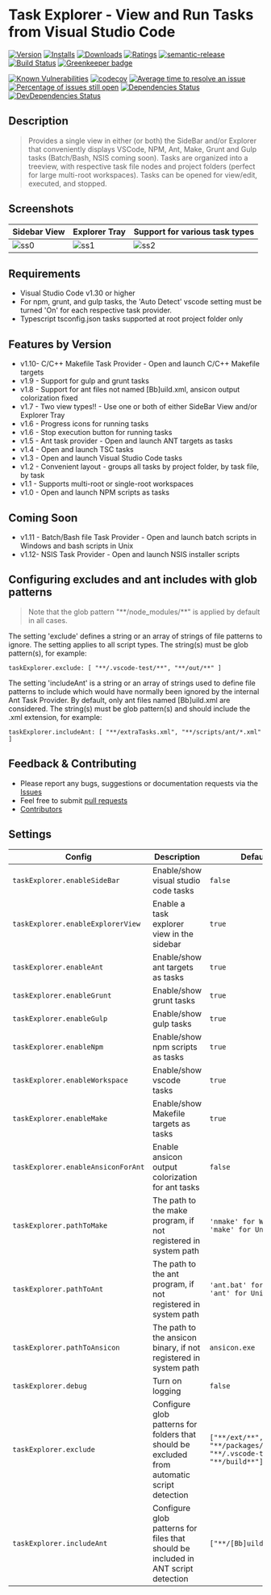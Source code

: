 # Task Explorer - View and Run Tasks from Visual Studio Code

[![Version](https://vsmarketplacebadge.apphb.com/version-short/spmeesseman.vscode-taskexplorer.svg)](https://marketplace.visualstudio.com/items?itemName=spmeesseman.vscode-taskexplorer)
[![Installs](https://vsmarketplacebadge.apphb.com/installs-short/spmeesseman.vscode-taskexplorer.svg)](https://marketplace.visualstudio.com/items?itemName=spmeesseman.vscode-taskexplorer)
[![Downloads](https://vsmarketplacebadge.apphb.com/downloads-short/spmeesseman.vscode-taskexplorer.svg)](https://marketplace.visualstudio.com/items?itemName=spmeesseman.vscode-taskexplorer)
[![Ratings](https://vsmarketplacebadge.apphb.com/rating-short/spmeesseman.vscode-taskexplorer.svg)](https://marketplace.visualstudio.com/items?itemName=spmeesseman.vscode-taskexplorer)
[![semantic-release](https://img.shields.io/badge/%20%20%F0%9F%93%A6%F0%9F%9A%80-semantic--release-e10079.svg)](https://github.com/semantic-release/semantic-release)
[![Build Status](https://dev.azure.com/spmeesseman/vscode-taskexplorer/_apis/build/status/spmeesseman.vscode-taskexplorer?branchName=master)](https://dev.azure.com/spmeesseman/vscode-taskexplorer/_build/latest?definitionId=10&branchName=master)
[![Greenkeeper badge](https://badges.greenkeeper.io/spmeesseman/vscode-taskexplorer.svg)](https://greenkeeper.io/)

[![Known Vulnerabilities](https://snyk.io/test/github/spmeesseman/vscode-taskexplorer/badge.svg)](https://snyk.io/test/github/spmeesseman/vscode-taskexplorer)
[![codecov](https://codecov.io/gh/spmeesseman/vscode-taskexplorer/branch/master/graph/badge.svg)](https://codecov.io/gh/spmeesseman/vscode-taskexplorer)
[![Average time to resolve an issue](https://isitmaintained.com/badge/resolution/spmeesseman/vscode-taskexplorer.svg)](https://isitmaintained.com/project/spmeesseman/vscode-taskexplorer "Average time to resolve an issue")
[![Percentage of issues still open](https://isitmaintained.com/badge/open/spmeesseman/vscode-taskexplorer.svg)](https://isitmaintained.com/project/spmeesseman/vscode-taskexplorer "Percentage of issues still open")
[![Dependencies Status](https://david-dm.org/spmeesseman/vscode-taskexplorer/status.svg)](https://david-dm.org/spmeesseman/vscode-taskexplorer)
[![DevDependencies Status](https://david-dm.org/spmeesseman/vscode-taskexplorer/dev-status.svg)](https://david-dm.org/spmeesseman/vscode-taskexplorer?type=dev)

## Description

> Provides a single view in either (or both) the SideBar and/or Explorer that conveniently displays VSCode, NPM, Ant, Make, Grunt and Gulp tasks (Batch/Bash, NSIS coming soon).  Tasks are organized into a treeview, with respective task file nodes and project folders (perfect for large multi-root workspaces).  Tasks can be opened for view/edit, executed, and stopped.

## Screenshots

|Sidebar View|Explorer Tray|Support for various task types|
|-|-|-|
|![ss0](https://github.com/spmeesseman/vscode-taskexplorer/blob/master/res/taskview3.png?raw=true)|![ss1](https://github.com/spmeesseman/vscode-taskexplorer/blob/master/res/taskview2.png?raw=true)|![ss2](https://github.com/spmeesseman/vscode-taskexplorer/blob/master/res/taskview.png?raw=true)|

## Requirements

* Visual Studio Code v1.30 or higher
* For npm, grunt, and gulp tasks, the 'Auto Detect' vscode setting must be turned 'On' for each respective task provider.
* Typescript tsconfig.json tasks supported at root project folder only

## Features by Version

* v1.10- C/C++ Makefile Task Provider - Open and launch C/C++ Makefile targets
* v1.9 - Support for gulp and grunt tasks
* v1.8 - Support for ant files not named [Bb]uild.xml, ansicon output colorization fixed
* v1.7 - Two view types!! - Use one or both of either SideBar View and/or Explorer Tray
* v1.6 - Progress icons for running tasks
* v1.6 - Stop execution button for running tasks
* v1.5 - Ant task provider - Open and launch ANT targets as tasks
* v1.4 - Open and launch TSC tasks
* v1.3 - Open and launch Visual Studio Code tasks
* v1.2 - Convenient layout - groups all tasks by project folder, by task file, by task
* v1.1 - Supports multi-root or single-root workspaces
* v1.0 - Open and launch NPM scripts as tasks

## Coming Soon

* v1.11 - Batch/Bash file Task Provider - Open and launch batch scripts in Windows and bash scripts in Unix
* v1.12- NSIS Task Provider - Open and launch NSIS installer scripts

## Configuring excludes and ant includes with glob patterns

> Note that the glob pattern "\*\*/node_modules/\*\*" is applied by default in all cases.

The setting 'exclude' defines a string or an array of strings of file patterns to ignore.  The setting applies to all script types.  The string(s) must be glob pattern(s), for example:

    taskExplorer.exclude: [ "**/.vscode-test/**", "**/out/**" ]

The setting 'includeAnt' is a string or an array of strings used to define file patterns to include which would have normally been ignored by the internal Ant Task Provider.  By default, only ant files named [Bb]uild.xml are considered.  The string(s) must be glob pattern(s) and should include the .xml extension, for example:

    taskExplorer.includeAnt: [ "**/extraTasks.xml", "**/scripts/ant/*.xml" ]

## Feedback & Contributing

* Please report any bugs, suggestions or documentation requests via the
  [Issues](https://github.com/spmeesseman/vscode-taskexplorer/issues)
* Feel free to submit
  [pull requests](https://github.com/spmeesseman/vscode-taskexplorer/pulls)
* [Contributors](https://github.com/spmeesseman/vscode-taskexplorer/graphs/contributors)

## Settings

|Config|Description|Default|
|-|-|-|
|`taskExplorer.enableSideBar`|Enable/show visual studio code tasks|`false`|
|`taskExplorer.enableExplorerView`|Enable a task explorer view in the sidebar|`true`|
|`taskExplorer.enableAnt`|Enable/show ant targets as tasks|`true`|
|`taskExplorer.enableGrunt`|Enable/show grunt tasks|`true`|
|`taskExplorer.enableGulp`|Enable/show gulp tasks|`true`|
|`taskExplorer.enableNpm`|Enable/show npm scripts as tasks|`true`|
|`taskExplorer.enableWorkspace`|Enable/show vscode tasks|`true`|
|`taskExplorer.enableMake`|Enable/show Makefile targets as tasks|`true`|
|`taskExplorer.enableAnsiconForAnt`|Enable ansicon output colorization for ant tasks|`false`|",
|`taskExplorer.pathToMake`|The path to the make program, if not registered in system path|`'nmake' for Windows, 'make' for Unix`|",
|`taskExplorer.pathToAnt`|The path to the ant program, if not registered in system path|`'ant.bat' for Windows, 'ant' for Unix`|",
|`taskExplorer.pathToAnsicon`|The path to the ansicon binary, if not registered in system path|`ansicon.exe`|",
|`taskExplorer.debug`|Turn on logging|`false`|
|`taskExplorer.exclude`|Configure glob patterns for folders that should be excluded from automatic script detection|`["**/ext/**", "**/packages/**", "**/.vscode-test/**", "**/build**"]`|
|`taskExplorer.includeAnt`|Configure glob patterns for files that should be included in ANT script detection|`["**/[Bb]uild.xml/**"]`|
